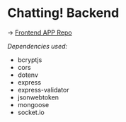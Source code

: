 # Chatting! Backend

→ [Frontend APP Repo](https://github.com/Joaqlop/flutter-chat-app)

_Dependencies used:_
* bcryptjs
* cors
* dotenv
* express
* express-validator
* jsonwebtoken
* mongoose
* socket.io
